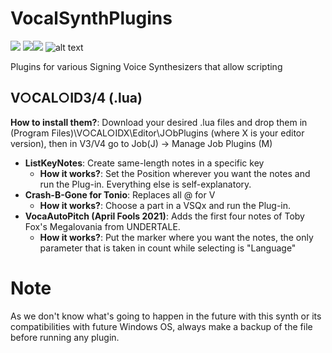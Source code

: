 # VocalSynthPlugins
![](https://img.shields.io/badge/number%20of%20plugins-3-lightgrey) ![](https://img.shields.io/badge/intended%20for-VOCALOID3-FFFFFF)![](https://img.shields.io/badge/-VOCALOID4-000000)
![alt text](https://github.com/OSformula/VocalSynthPlugins/blob/master/02_VocalSynthPlugins.png)

Plugins for various Signing Voice Synthesizers that allow scripting

## V○CAL○ID3/4 (.lua)
**How to install them?**: Download your desired .lua files and drop them in (Program Files)\V○CAL○IDX\Editor\J○bPlugins (where X is your editor version), then in V3/V4 go to Job(J) -> Manage Job Plugins (M)
* **ListKeyNotes**: Create same-length notes in a specific key
  * **How it works?**: Set the Position wherever you want the notes and run the Plug-in. Everything else is self-explanatory.
* **Crash-B-Gone for Tonio**: Replaces all @ for V
  * **How it works?**: Choose a part in a VSQx and run the Plug-in.
* **VocaAutoPitch (April Fools 2021)**: Adds the first four notes of Toby Fox's Megalovania from UNDERTALE.
  * **How it works?**: Put the marker where you want the notes, the only parameter that is taken in count while selecting is "Language"

# Note
As we don't know what's going to happen in the future with this synth or its compatibilities with future Windows OS, always make a backup of the file before running any plugin.
